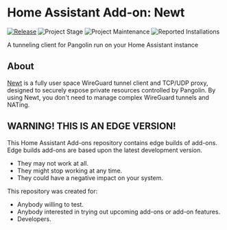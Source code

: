# Home Assistant Add-on: Newt

[![Release][release-shield]][release]
![Project Stage][project-stage-shield]
![Project Maintenance][maintenance-shield]
![Reported Installations][installations-shield-edge]


A tunneling client for Pangolin run on your Home Assistant instance

## About

[Newt](https://github.com/fosrl/newt) is a fully user space WireGuard
tunnel client and TCP/UDP proxy, designed to securely expose private resources
controlled by Pangolin. By using Newt, you don't need to manage complex
WireGuard tunnels and NATing.

## WARNING! THIS IS AN EDGE VERSION!

This Home Assistant Add-ons repository contains edge builds of add-ons.
Edge builds add-ons are based upon the latest development version.

- They may not work at all.
- They might stop working at any time.
- They could have a negative impact on your system.

This repository was created for:

- Anybody willing to test.
- Anybody interested in trying out upcoming add-ons or add-on features.
- Developers.

[maintenance-shield]: https://img.shields.io/maintenance/yes/2025.svg
[project-stage-shield]: https://img.shields.io/badge/project%20stage-production%20ready-brightgreen.svg
[release-shield]: https://img.shields.io/badge/version-c79b54a-blue.svg
[release]: https://github.com/elcajon-dev/addon-newt/tree/c79b54a
[installations-shield-edge]: https://img.shields.io/badge/dynamic/json?url=https%3A%2F%2Fanalytics.home-assistant.io%2Faddons.json&query=%24%5B%22dca9deef_newt%22%5D.total&label=Reported%20Installations&link=https%3A%2F%2Fanalytics.home-assistant.io/add-ons
[installations-shield-stable]: https://img.shields.io/badge/dynamic/json?url=https%3A%2F%2Fanalytics.home-assistant.io%2Faddons.json&query=%24%5B%22a03729f7_newt%22%5D.total&label=Reported%20Installations&link=https%3A%2F%2Fanalytics.home-assistant.io/add-ons
